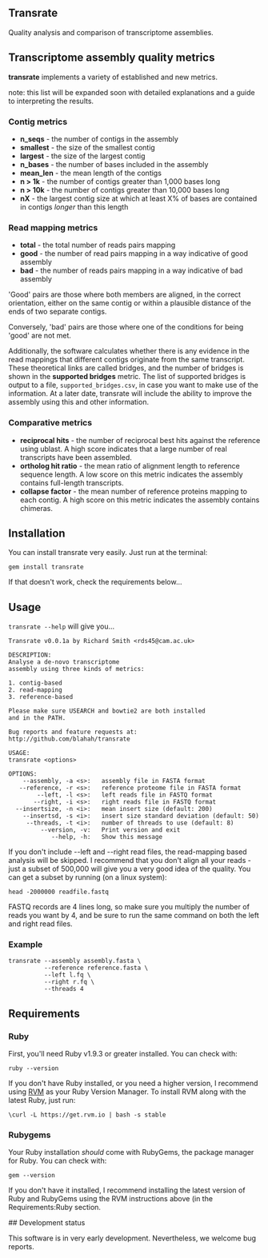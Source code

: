 Transrate
----

Quality analysis and comparison of transcriptome assemblies.

## Transcriptome assembly quality metrics

**transrate** implements a variety of established and new metrics. 

note: this list will be expanded soon with detailed explanations and a guide to interpreting the results.

### Contig metrics

* **n_seqs** - the number of contigs in the assembly
* **smallest** - the size of the smallest contig
* **largest** - the size of the largest contig
* **n_bases** - the number of bases included in the assembly
* **mean_len** - the mean length of the contigs
* **n > 1k** - the number of contigs greater than 1,000 bases long
* **n > 10k** - the number of contigs greater than 10,000 bases long
* **nX** - the largest contig size at which at least X% of bases are contained in contigs *longer* than this length

### Read mapping metrics

* **total** - the total number of reads pairs mapping
* **good** - the number of read pairs mapping in a way indicative of good assembly
* **bad** - the number of reads pairs mapping in a way indicative of bad assembly

'Good' pairs are those where both members are aligned, in the correct orientation, either on the same contig or within a plausible distance of the ends of two separate contigs.

Conversely, 'bad' pairs are those where one of the conditions for being 'good' are not met.

Additionally, the software calculates whether there is any evidence in the read mappings that different contigs originate from the same transcript. These theoretical links are called bridges, and the number of bridges is shown in the **supported bridges** metric. The list of supported bridges is output to a file, `supported_bridges.csv`, in case you want to make use of the information. At a later date, transrate will include the ability to improve the assembly using this and other information.

### Comparative metrics

* **reciprocal hits** - the number of reciprocal best hits against the reference using ublast. A high score indicates that a large number of real transcripts have been assembled.
* **ortholog hit ratio** - the mean ratio of alignment length to reference sequence length. A low score on this metric indicates the assembly contains full-length transcripts.
* **collapse factor** - the mean number of reference proteins mapping to each contig. A high score on this metric indicates the assembly contains chimeras.

## Installation

You can install transrate very easily. Just run at the terminal:

`gem install transrate`

If that doesn't work, check the requirements below...

## Usage

`transrate --help` will give you...

```
Transrate v0.0.1a by Richard Smith <rds45@cam.ac.uk>

DESCRIPTION:
Analyse a de-novo transcriptome
assembly using three kinds of metrics:

1. contig-based
2. read-mapping
3. reference-based

Please make sure USEARCH and bowtie2 are both installed
and in the PATH.

Bug reports and feature requests at:
http://github.com/blahah/transrate

USAGE:
transrate <options>

OPTIONS:
    --assembly, -a <s>:   assembly file in FASTA format
   --reference, -r <s>:   reference proteome file in FASTA format
        --left, -l <s>:   left reads file in FASTQ format
       --right, -i <s>:   right reads file in FASTQ format
  --insertsize, -n <i>:   mean insert size (default: 200)
    --insertsd, -s <i>:   insert size standard deviation (default: 50)
     --threads, -t <i>:   number of threads to use (default: 8)
         --version, -v:   Print version and exit
            --help, -h:   Show this message
```

If you don't include --left and --right read files, the read-mapping based analysis will be skipped. I recommend that you don't align all your reads - just a subset of 500,000 will give you a very good idea of the quality. You can get a subset by running (on a linux system):

`head -2000000 readfile.fastq`

FASTQ records are 4 lines long, so make sure you multiply the number of reads you want by 4, and be sure to run the same command on both the left and right read files.

### Example

```
transrate --assembly assembly.fasta \
		  --reference reference.fasta \
		  --left l.fq \
		  --right r.fq \
		  --threads 4
```

## Requirements

### Ruby

First, you'll need Ruby v1.9.3 or greater installed. You can check with:

`ruby --version`

If you don't have Ruby installed, or you need a higher version, I recommend using [RVM](http://rvm.io/) as your Ruby Version Manager. To install RVM along with the latest Ruby, just run:

`\curl -L https://get.rvm.io | bash -s stable`

### Rubygems

Your Ruby installation *should* come with RubyGems, the package manager for Ruby. You can check with:

`gem --version`

If you don't have it installed, I recommend installing the latest version of Ruby and RubyGems using the RVM instructions above (in the Requirements:Ruby section.

## Development status

This software is in very early development. Nevertheless, we welcome bug reports.
